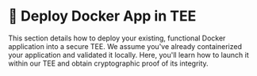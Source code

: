 # 🔄 Deploy Docker App in TEE

This section details how to deploy your existing, functional Docker application into a secure TEE. We assume you've already containerized your application and validated it locally. Here, you'll learn how to launch it within our TEE and obtain cryptographic proof of its integrity.
